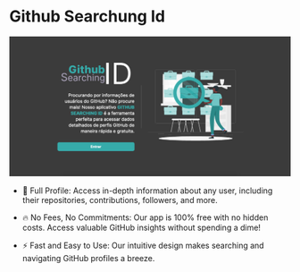 # Github Searchung Id

![Page start](/docs/1.png)


* 👤 Full Profile: Access in-depth information about any user, including their repositories, contributions, followers, and more.

* 🔥 No Fees, No Commitments: Our app is 100% free with no hidden costs. Access valuable GitHub insights without spending a dime!

* ⚡ Fast and Easy to Use: Our intuitive design makes searching and navigating GitHub profiles a breeze.

